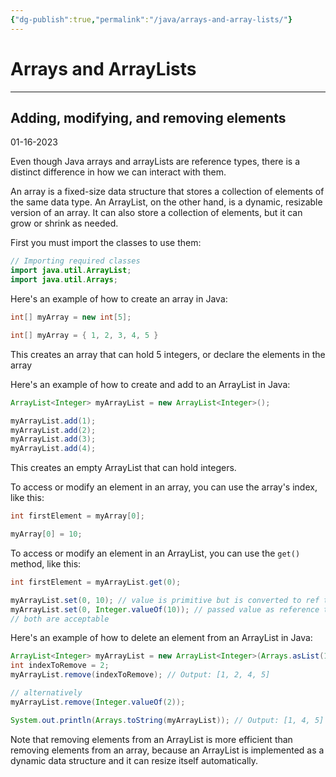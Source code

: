 ```yaml
---
{"dg-publish":true,"permalink":"/java/arrays-and-array-lists/"}
---
```



# Arrays and ArrayLists

---
## Adding, modifying, and removing elements


01-16-2023

Even though Java arrays and arrayLists are reference types, there is a distinct difference in how we can interact with them. 

An array is a fixed-size data structure that stores a collection of elements of the same data type. An ArrayList, on the other hand, is a dynamic, resizable version of an array. It can also store a collection of elements, but it can grow or shrink as needed.

First you must import the classes to use them:
```java
// Importing required classes
import java.util.ArrayList;
import java.util.Arrays;
```


Here's an example of how to create an array in Java:

```java
int[] myArray = new int[5];

int[] myArray = { 1, 2, 3, 4, 5 }
```

This creates an array that can hold 5 integers, or declare the elements in the array

Here's an example of how to create and add to an ArrayList in Java:

```java
ArrayList<Integer> myArrayList = new ArrayList<Integer>();

myArrayList.add(1);
myArrayList.add(2);
myArrayList.add(3);
myArrayList.add(4);
```

This creates an empty ArrayList that can hold integers.

To access or modify an element in an array, you can use the array's index, like this:

```java
int firstElement = myArray[0];

myArray[0] = 10;
```

To access or modify an element in an ArrayList, you can use the `get()` method, like this:

```java
int firstElement = myArrayList.get(0);

myArrayList.set(0, 10); // value is primitive but is converted to ref type
myArrayList.set(0, Integer.valueOf(10)); // passed value as reference type
// both are acceptable
```

Here's an example of how to delete an element from an ArrayList in Java:

```java
ArrayList<Integer> myArrayList = new ArrayList<Integer>(Arrays.asList(1, 2, 3, 4, 5));
int indexToRemove = 2;
myArrayList.remove(indexToRemove); // Output: [1, 2, 4, 5]

// alternatively
myArrayList.remove(Integer.valueOf(2)); 

System.out.println(Arrays.toString(myArrayList)); // Output: [1, 4, 5]
```

Note that removing elements from an ArrayList is more efficient than removing elements from an array, because an ArrayList is implemented as a dynamic data structure and it can resize itself automatically.